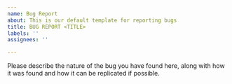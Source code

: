 ```yaml
---
name: Bug Report
about: This is our default template for reporting bugs
title: BUG REPORT <TITLE>
labels: ''
assignees: ''

---
```


Please describe the nature of the bug you have found here, along with how it was found and how it can be replicated if possible.
